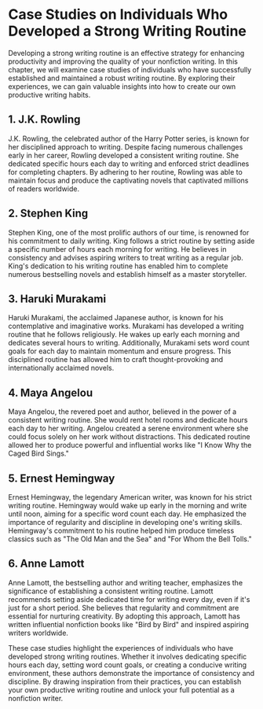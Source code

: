 Case Studies on Individuals Who Developed a Strong Writing Routine
==============================================================================

Developing a strong writing routine is an effective strategy for enhancing productivity and improving the quality of your nonfiction writing. In this chapter, we will examine case studies of individuals who have successfully established and maintained a robust writing routine. By exploring their experiences, we can gain valuable insights into how to create our own productive writing habits.

**1. J.K. Rowling**
-------------------

J.K. Rowling, the celebrated author of the Harry Potter series, is known for her disciplined approach to writing. Despite facing numerous challenges early in her career, Rowling developed a consistent writing routine. She dedicated specific hours each day to writing and enforced strict deadlines for completing chapters. By adhering to her routine, Rowling was able to maintain focus and produce the captivating novels that captivated millions of readers worldwide.

**2. Stephen King**
-------------------

Stephen King, one of the most prolific authors of our time, is renowned for his commitment to daily writing. King follows a strict routine by setting aside a specific number of hours each morning for writing. He believes in consistency and advises aspiring writers to treat writing as a regular job. King's dedication to his writing routine has enabled him to complete numerous bestselling novels and establish himself as a master storyteller.

**3. Haruki Murakami**
----------------------

Haruki Murakami, the acclaimed Japanese author, is known for his contemplative and imaginative works. Murakami has developed a writing routine that he follows religiously. He wakes up early each morning and dedicates several hours to writing. Additionally, Murakami sets word count goals for each day to maintain momentum and ensure progress. This disciplined routine has allowed him to craft thought-provoking and internationally acclaimed novels.

**4. Maya Angelou**
-------------------

Maya Angelou, the revered poet and author, believed in the power of a consistent writing routine. She would rent hotel rooms and dedicate hours each day to her writing. Angelou created a serene environment where she could focus solely on her work without distractions. This dedicated routine allowed her to produce powerful and influential works like "I Know Why the Caged Bird Sings."

**5. Ernest Hemingway**
-----------------------

Ernest Hemingway, the legendary American writer, was known for his strict writing routine. Hemingway would wake up early in the morning and write until noon, aiming for a specific word count each day. He emphasized the importance of regularity and discipline in developing one's writing skills. Hemingway's commitment to his routine helped him produce timeless classics such as "The Old Man and the Sea" and "For Whom the Bell Tolls."

**6. Anne Lamott**
------------------

Anne Lamott, the bestselling author and writing teacher, emphasizes the significance of establishing a consistent writing routine. Lamott recommends setting aside dedicated time for writing every day, even if it's just for a short period. She believes that regularity and commitment are essential for nurturing creativity. By adopting this approach, Lamott has written influential nonfiction books like "Bird by Bird" and inspired aspiring writers worldwide.

These case studies highlight the experiences of individuals who have developed strong writing routines. Whether it involves dedicating specific hours each day, setting word count goals, or creating a conducive writing environment, these authors demonstrate the importance of consistency and discipline. By drawing inspiration from their practices, you can establish your own productive writing routine and unlock your full potential as a nonfiction writer.

